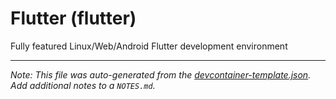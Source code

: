 
# Flutter (flutter)

Fully featured Linux/Web/Android Flutter development environment





---

_Note: This file was auto-generated from the [devcontainer-template.json](https://github.com/ThePhaseless/devcontainer-templates/blob/main/src/flutter/devcontainer-template.json).  Add additional notes to a `NOTES.md`._
